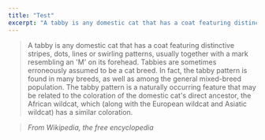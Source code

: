 ```yaml
---
title: "Test"
excerpt: "A tabby is any domestic cat that has a coat featuring distinctive stripes, dots, lines or swirling patterns, usually with a mark resembling an 'M' on its forehead."
---
```


> A tabby is any domestic cat that has a coat featuring distinctive stripes, dots, lines or swirling patterns, usually together with a mark resembling an 'M' on its forehead. Tabbies are sometimes erroneously assumed to be a cat breed. In fact, the tabby pattern is found in many breeds, as well as among the general mixed-breed population. The tabby pattern is a naturally occurring feature that may be related to the coloration of the domestic cat's direct ancestor, the African wildcat, which (along with the European wildcat and Asiatic wildcat) has a similar coloration.

> <cite>From Wikipedia, the free encyclopedia</cite>
